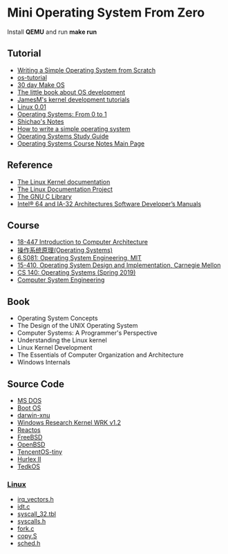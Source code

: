 # Mini Operating System From Zero

Install **QEMU** and run **make run**

## Tutorial

* [Writing a Simple Operating System from Scratch](http://www.cs.bham.ac.uk/~exr/lectures/opsys/10_11/lectures/os-dev.pdf)
* [os-tutorial](https://github.com/cfenollosa/os-tutorial)
* [30 day Make OS](https://github.com/yourtion/30dayMakeOS)
* [The little book about OS development](https://littleosbook.github.io/)
* [JamesM's kernel development tutorials](http://www.jamesmolloy.co.uk/tutorial_html/index.html)
* [Linux 0.01](https://mirrors.edge.kernel.org/pub/linux/kernel/Historic/)
* [Operating Systems: From 0 to 1](https://tuhdo.github.io/os01/)
* [Shichao's Notes](https://notes.shichao.io)
* [How to write a simple operating system](http://mikeos.sourceforge.net/write-your-own-os.html)
* [Operating Systems Study Guide](http://faculty.salina.k-state.edu/tim/ossg)
* [Operating Systems Course Notes Main Page](https://www.cs.uic.edu/~jbell/CourseNotes/OperatingSystems/)

## Reference

* [The Linux Kernel documentation](https://www.kernel.org/doc/html/latest/)
* [The Linux Documentation Project](https://www.tldp.org)
* [The GNU C Library](https://www.gnu.org/software/libc/manual/html_node)
* [Intel® 64 and IA-32 Architectures Software Developer’s Manuals](https://software.intel.com/en-us/articles/intel-sdm)

## Course

* [18-447 Introduction to Computer Architecture](https://www.ece.cmu.edu/~ece447/)
* [操作系统原理(Operating Systems)](https://www.coursera.org/learn/os-pku)
* [6.S081: Operating System Engineering, MIT](https://pdos.csail.mit.edu/6.828/)
* [15-410, Operating System Design and Implementation, Carnegie Mellon](https://www.cs.cmu.edu/~410/)
* [CS 140: Operating Systems (Spring 2019)](http://web.stanford.edu/~ouster/cgi-bin/cs140-spring19/index.php)
* [Computer System Engineering](https://ocw.mit.edu/courses/electrical-engineering-and-computer-science/6-033-computer-system-engineering-spring-2018/)

## Book

* Operating System Concepts
* The Design of the UNIX Operating System
* Computer Systems: A Programmer's Perspective
* Understanding the Linux kernel
* Linux Kernel Development
* The Essentials of Computer Organization and Architecture
* Windows Internals

## Source Code

* [MS DOS](https://github.com/microsoft/MS-DOS)
* [Boot OS](https://github.com/nanochess/bootOS)
* [darwin-xnu](https://github.com/apple/darwin-xnu)
* [Windows Research Kernel WRK v1.2](http://gate.upm.ro/os/LABs/Windows_OS_Internals_Curriculum_Resource_Kit-ACADEMIC/WindowsResearchKernel-WRK/)
* [Reactos](https://github.com/reactos/reactos)
* [FreeBSD](https://github.com/freebsd/freebsd)
* [OpenBSD](https://www.openbsd.org/)
* [TencentOS-tiny](https://github.com/Tencent/TencentOS-tiny)
* [Hurlex II](https://github.com/hurley25/Hurlex-II)
* [TedkOS](https://github.com/TakefiveInteractive/TedkOS)

### [Linux](https://github.com/torvalds/linux)

* [irq_vectors.h](https://github.com/torvalds/linux/blob/master/arch/x86/include/asm/irq_vectors.h)
* [idt.c](https://github.com/torvalds/linux/blob/master/arch/x86/kernel/idt.c)
* [syscall_32.tbl](https://github.com/torvalds/linux/blob/master/arch/x86/entry/syscalls/syscall_32.tbl)
* [syscalls.h](https://github.com/torvalds/linux/blob/master/include/linux/syscalls.h)
* [fork.c](https://github.com/torvalds/linux/blob/master/kernel/fork.c)
* [copy.S](https://github.com/torvalds/linux/blob/master/arch/x86/boot/copy.S)
* [sched.h](https://github.com/torvalds/linux/blob/master/include/linux/sched.h)
